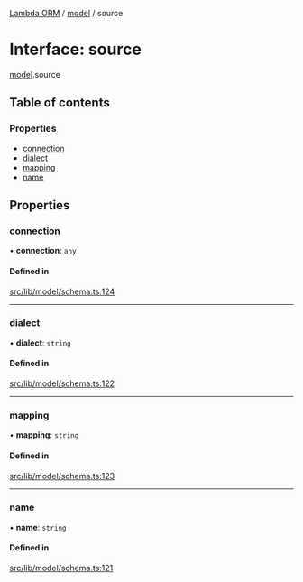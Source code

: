 [Lambda ORM](../README.md) / [model](../modules/model.md) / source

# Interface: source

[model](../modules/model.md).source

## Table of contents

### Properties

- [connection](model.source.md#connection)
- [dialect](model.source.md#dialect)
- [mapping](model.source.md#mapping)
- [name](model.source.md#name)

## Properties

### connection

• **connection**: `any`

#### Defined in

[src/lib/model/schema.ts:124](https://github.com/FlavioLionelRita/lambdaorm/blob/15e828d/src/lib/model/schema.ts#L124)

___

### dialect

• **dialect**: `string`

#### Defined in

[src/lib/model/schema.ts:122](https://github.com/FlavioLionelRita/lambdaorm/blob/15e828d/src/lib/model/schema.ts#L122)

___

### mapping

• **mapping**: `string`

#### Defined in

[src/lib/model/schema.ts:123](https://github.com/FlavioLionelRita/lambdaorm/blob/15e828d/src/lib/model/schema.ts#L123)

___

### name

• **name**: `string`

#### Defined in

[src/lib/model/schema.ts:121](https://github.com/FlavioLionelRita/lambdaorm/blob/15e828d/src/lib/model/schema.ts#L121)
